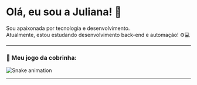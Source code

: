 # Olá, eu sou a Juliana! 👋

Sou apaixonada por tecnologia e desenvolvimento.  
Atualmente, estou estudando desenvolvimento back-end e automação! ⚙️💻

---

### 🐍 Meu jogo da cobrinha:
![Snake animation](https://raw.githubusercontent.com/julianasouza/julianasouza/output/snake.svg)

---
